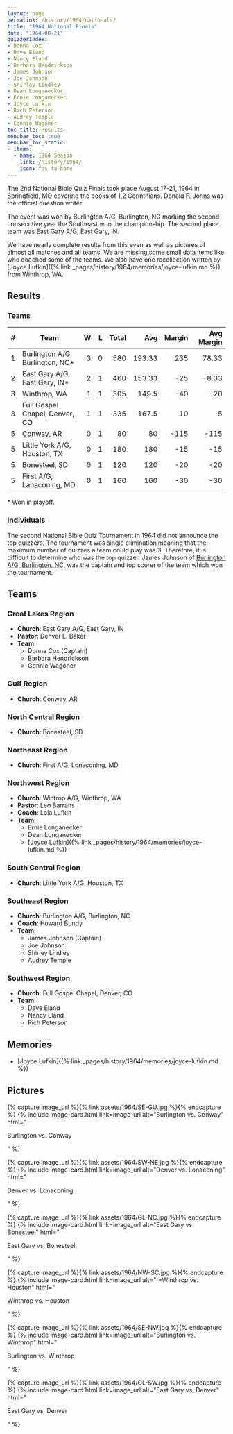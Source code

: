 ```yaml
---
layout: page
permalink: /history/1964/nationals/
title: "1964 National Finals"
date: "1964-08-21"
quizzerIndex:
- Donna Cox
- Dave Eland
- Nancy Eland
- Barbara Hendrickson
- James Johnson
- Joe Johnson
- Shirley Lindley
- Dean Longanecker
- Ernie Longanecker
- Joyce Lufkin
- Rich Peterson
- Audrey Temple
- Connie Wagoner
toc_title: Results
menubar_toc: true
menubar_toc_static:
- items:
  - name: 1964 Season
    link: /history/1964/
    icon: fas fa-home
---
```


The 2nd National Bible Quiz Finals took place August 17-21, 1964 in Springfield, MO covering the books of 1,2 Corinthians. Donald F. Johns was the official question writer.

The event was won by Burlington A/G, Burlington, NC marking the second consecutive year the Southeast won the championship. The second place team was East Gary A/G, East Gary, IN.

We have nearly complete results from this even as well as pictures of almost all matches and all teams. We are missing some small data items like who coached some of the teams. We also have one recollection written by [Joyce Lufkin]({% link _pages/history/1964/memories/joyce-lufkin.md %}) from Winthrop, WA.

## Results

### Teams

|    # | Team                            |    W |    L | Total |    Avg | Margin | Avg Margin |
| ---: | ------------------------------- | ---: | ---: | ----: | -----: | -----: | ---------: |
|    1 | Burlington A/G, Burlington, NC* |    3 |    0 |   580 | 193.33 |    235 |      78.33 |
|    2 | East Gary A/G, East Gary, IN*   |    2 |    1 |   460 | 153.33 |    -25 |      -8.33 |
|    3 | Winthrop, WA                    |    1 |    1 |   305 |  149.5 |    -40 |        -20 |
|    3 | Full Gospel Chapel, Denver, CO  |    1 |    1 |   335 |  167.5 |     10 |          5 |
|    5 | Conway, AR                      |    0 |    1 |    80 |     80 |   -115 |       -115 |
|    5 | Little York A/G, Houston, TX    |    0 |    1 |   180 |    180 |    -15 |        -15 |
|    5 | Bonesteel, SD                   |    0 |    1 |   120 |    120 |    -20 |        -20 |
|    5 | First A/G, Lanaconing, MD       |    0 |    1 |   160 |    160 |    -30 |        -30 |

\* Won in playoff.

### Individuals

The second National Bible Quiz Tournament in 1964 did not announce the top quizzers. The tournament was single elimination meaning that the maximum number of quizzes a team could play was 3. Therefore, it is difficult to determine who was the top quizzer. James Johnson of [Burlington A/G, Burlington, NC](#southeast-region), was the captain and top scorer of the team which won the tournament.

## Teams

### Great Lakes Region

* **Church**: East Gary A/G, East Gary, IN
* **Pastor**: Denver L. Baker
* **Team**:
    * Donna Cox (Captain)
    * Barbara Hendrickson
    * Connie Wagoner

### Gulf Region

* **Church**: Conway, AR

### North Central Region

* **Church**: Bonesteel, SD

### Northeast Region

* **Church**: First A/G, Lonaconing, MD

### Northwest Region

* **Church**: Wintrop A/G, Winthrop, WA
* **Pastor**: Leo Barrans
* **Coach**: Lola Lufkin
* **Team**:
    * Ernie Longanecker
    * Dean Longanecker
    * [Joyce Lufkin]({% link _pages/history/1964/memories/joyce-lufkin.md %})

### South Central Region

* **Church**: Little York A/G, Houston, TX

### Southeast Region

* **Church**: Burlington A/G, Burlington, NC
* **Coach**: Howard Bundy
* **Team**:
    * James Johnson (Captain)
    * Joe Johnson
    * Shirley Lindley
    * Audrey Temple

### Southwest Region

* **Church**: Full Gospel Chapel, Denver, CO
* **Team**:
    * Dave Eland
    * Nancy Eland
    * Rich Peterson

## Memories
* [Joyce Lufkin]({% link _pages/history/1964/memories/joyce-lufkin.md %})

## Pictures
{% capture image_url %}{% link assets/1964/SE-GU.jpg %}{% endcapture %}
{% include image-card.html link=image_url alt="Burlington vs. Conway" html="<p class='title is-6'>Burlington vs. Conway</p>" %}

{% capture image_url %}{% link assets/1964/SW-NE.jpg %}{% endcapture %}
{% include image-card.html link=image_url alt="Denver vs. Lonaconing" html="<p class='title is-6'>Denver vs. Lonaconing</p>" %}

{% capture image_url %}{% link assets/1964/GL-NC.jpg %}{% endcapture %}
{% include image-card.html link=image_url alt="East Gary vs. Bonesteel" html="<p class='title is-6'>East Gary vs. Bonesteel</p>" %}

{% capture image_url %}{% link assets/1964/NW-SC.jpg %}{% endcapture %}
{% include image-card.html link=image_url alt="'>Winthrop vs. Houston" html="<p class='title is-6'>Winthrop vs. Houston</p>" %}

{% capture image_url %}{% link assets/1964/SE-NW.jpg %}{% endcapture %}
{% include image-card.html link=image_url alt="Burlington vs. Winthrop" html="<p class='title is-6'>Burlington vs. Winthrop</p>" %}

{% capture image_url %}{% link assets/1964/GL-SW.jpg %}{% endcapture %}
{% include image-card.html link=image_url alt="East Gary vs. Denver" html="<p class='title is-6'>East Gary vs. Denver</p>" %}
